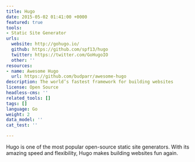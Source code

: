 ```yaml
---
title: Hugo
date: 2015-05-02 01:41:00 +0000
featured: true
tools:
- Static Site Generator
urls:
  website: http://gohugo.io/
  github: https://github.com/spf13/hugo
  twitter: https://twitter.com/GoHugoIO
  other: ''
resources:
- name: Awesome Hugo
  url: https://github.com/budparr/awesome-hugo
description: The world’s fastest framework for building websites
license: Open Source
headless-cms: ''
related_tools: []
tags: []
language: Go
weight: 2
data_model: ''
cat_test: ''

---
```

Hugo is one of the most popular open-source static site generators. With its amazing speed and flexibility, Hugo makes building websites fun again.